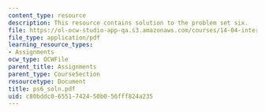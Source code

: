 ```yaml
---
content_type: resource
description: This resource contains solution to the problem set six.
file: https://ol-ocw-studio-app-qa.s3.amazonaws.com/courses/14-04-intermediate-microeconomic-theory-fall-2006/c80bddc06551742450b056fff824a235_ps6_soln.pdf
file_type: application/pdf
learning_resource_types:
- Assignments
ocw_type: OCWFile
parent_title: Assignments
parent_type: CourseSection
resourcetype: Document
title: ps6_soln.pdf
uid: c80bddc0-6551-7424-50b0-56fff824a235
---
```

